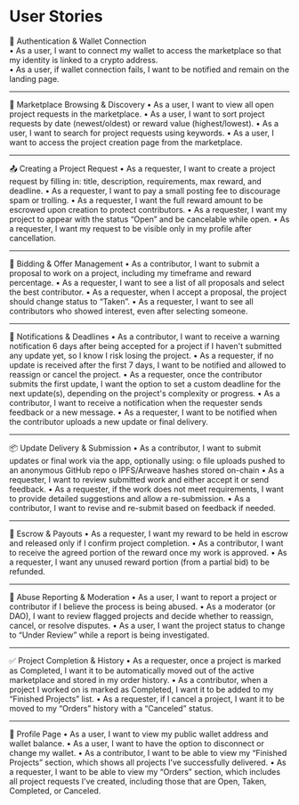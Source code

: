 # User Stories

🔐 Authentication & Wallet Connection   
•	As a user, I want to connect my wallet to access the marketplace so that my identity is linked to a crypto address.   
•	As a user, if wallet connection fails, I want to be notified and remain on the landing page.   
________________________________________
🛒 Marketplace Browsing & Discovery
•	As a user, I want to view all open project requests in the marketplace.
•	As a user, I want to sort project requests by date (newest/oldest) or reward value (highest/lowest).
•	As a user, I want to search for project requests using keywords.
•	As a user, I want to access the project creation page from the marketplace.
________________________________________
📤 Creating a Project Request
•	As a requester, I want to create a project request by filling in: title, description, requirements, max reward, and deadline.
•	As a requester, I want to pay a small posting fee to discourage spam or trolling.
•	As a requester, I want the full reward amount to be escrowed upon creation to protect contributors.
•	As a requester, I want my project to appear with the status “Open” and be cancelable while open.
•	As a requester, I want my request to be visible only in my profile after cancellation.
________________________________________
🎯 Bidding & Offer Management
•	As a contributor, I want to submit a proposal to work on a project, including my timeframe and reward percentage.
•	As a requester, I want to see a list of all proposals and select the best contributor.
•	As a requester, when I accept a proposal, the project should change status to “Taken”.
•	As a requester, I want to see all contributors who showed interest, even after selecting someone.
________________________________________
📩 Notifications & Deadlines
•	As a contributor, I want to receive a warning notification 6 days after being accepted for a project if I haven't submitted any update yet, so I know I risk losing the project.
•	As a requester, if no update is received after the first 7 days, I want to be notified and allowed to reassign or cancel the project.
•	As a requester, once the contributor submits the first update, I want the option to set a custom deadline for the next update(s), depending on the project's complexity or progress.
•	As a contributor, I want to receive a notification when the requester sends feedback or a new message.
•	As a requester, I want to be notified when the contributor uploads a new update or final delivery.
________________________________________
📦 Update Delivery & Submission
•	As a contributor, I want to submit updates or final work via the app, optionally using:
o	file uploads pushed to an anonymous GitHub repo
o	IPFS/Arweave hashes stored on-chain
•	As a requester, I want to review submitted work and either accept it or send feedback.
•	As a requester, if the work does not meet requirements, I want to provide detailed suggestions and allow a re-submission.
•	As a contributor, I want to revise and re-submit based on feedback if needed.
________________________________________
🔐 Escrow & Payouts
•	As a requester, I want my reward to be held in escrow and released only if I confirm project completion.
•	As a contributor, I want to receive the agreed portion of the reward once my work is approved.
•	As a requester, I want any unused reward portion (from a partial bid) to be refunded.
________________________________________
🚩 Abuse Reporting & Moderation
•	As a user, I want to report a project or contributor if I believe the process is being abused.
•	As a moderator (or DAO), I want to review flagged projects and decide whether to reassign, cancel, or resolve disputes.
•	As a user, I want the project status to change to “Under Review” while a report is being investigated.
________________________________________
✅ Project Completion & History
•	As a requester, once a project is marked as Completed, I want it to be automatically moved out of the active marketplace and stored in my order history.
•	As a contributor, when a project I worked on is marked as Completed, I want it to be added to my “Finished Projects” list.
•	As a requester, if I cancel a project, I want it to be moved to my “Orders” history with a “Canceled” status.
________________________________________
👤 Profile Page
•	As a user, I want to view my public wallet address and wallet balance.
•	As a user, I want to have the option to disconnect or change my wallet.
•	As a contributor, I want to be able to view my “Finished Projects” section, which shows all projects I’ve successfully delivered.
•	As a requester, I want to be able to view my “Orders” section, which includes all project requests I’ve created, including those that are Open, Taken, Completed, or Canceled.

